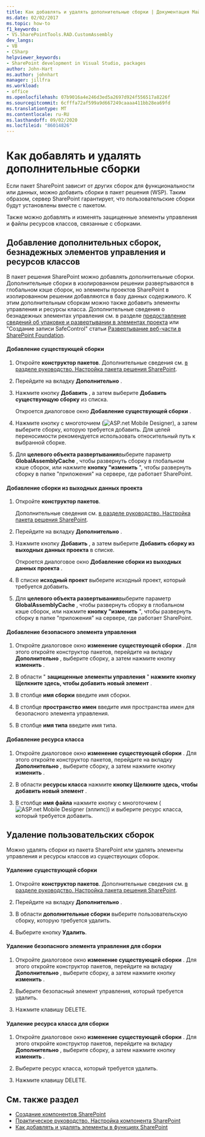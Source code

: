 ```yaml
---
title: Как добавлять и удалять дополнительные сборки | Документация Майкрософт
ms.date: 02/02/2017
ms.topic: how-to
f1_keywords:
- VS.SharePointTools.RAD.CustomAssembly
dev_langs:
- VB
- CSharp
helpviewer_keywords:
- SharePoint development in Visual Studio, packages
author: John-Hart
ms.author: johnhart
manager: jillfra
ms.workload:
- office
ms.openlocfilehash: 07b9016a4e246d3ed5a2697d924f556517a8226f
ms.sourcegitcommit: 6cfffa72af599a9d667249caaaa411bb28ea69fd
ms.translationtype: MT
ms.contentlocale: ru-RU
ms.lasthandoff: 09/02/2020
ms.locfileid: "86014826"
---
```

# <a name="how-to-add-and-remove-additional-assemblies"></a>Как добавлять и удалять дополнительные сборки
  Если пакет SharePoint зависит от других сборок для функциональности или данных, можно добавить сборки в пакет решения (WSP). Таким образом, сервер SharePoint гарантирует, что пользовательские сборки будут установлены вместе с пакетом.

 Также можно добавлять и изменять защищенные элементы управления и файлы ресурсов классов, связанные с сборками.

## <a name="add-additional-assemblies-safe-controls-and-class-resources"></a>Добавление дополнительных сборок, безнадежных элементов управления и ресурсов классов
 В пакет решения SharePoint можно добавлять дополнительные сборки. Дополнительные сборки в изолированном решении развертываются в глобальном кэше сборок, но элементы проектов SharePoint в изолированном решении добавляются в базу данных содержимого. К этим дополнительным сборкам можно также добавить элементы управления и ресурсы класса. Дополнительные сведения о безнадежных элементах управления см. в разделе [предоставление сведений об упаковке и развертывании в элементах проекта](../sharepoint/providing-packaging-and-deployment-information-in-project-items.md) или "Создание записи SafeControl" статьи [Развертывание веб-части в SharePoint Foundation](/previous-versions/office/developer/sharepoint-2010/cc768621(v=office.14)).

#### <a name="to-add-an-existing-assembly"></a>Добавление существующей сборки

1. Откройте **конструктор пакетов**. Дополнительные сведения см. [в разделе руководство. Настройка пакета решения SharePoint](../sharepoint/how-to-customize-a-sharepoint-solution-package.md).

2. Перейдите на вкладку **Дополнительно** .

3. Нажмите кнопку **Добавить** , а затем выберите **Добавить существующую сборку** из списка.

     Откроется диалоговое окно **Добавление существующей сборки** .

4. Нажмите кнопку с многоточием (![ASP.net Mobile Designer](../sharepoint/media/mwellipsis.gif "Эллипс конструктора ASP.NET для мобильных устройств")), а затем выберите сборку, которую требуется добавить. Для целей переносимости рекомендуется использовать относительный путь к выбранной сборке.

5. Для **целевого объекта развертывания**выберите параметр **GlobalAssemblyCache** , чтобы развернуть сборку в глобальном кэше сборок, или нажмите **кнопку "изменить** ", чтобы развернуть сборку в папке "приложения" на сервере, где работает SharePoint.

#### <a name="to-add-an-assembly-from-project-output"></a>Добавление сборки из выходных данных проекта

1. Откройте **конструктор пакетов**.

     Дополнительные сведения см. [в разделе руководство. Настройка пакета решения SharePoint](../sharepoint/how-to-customize-a-sharepoint-solution-package.md).

2. Перейдите на вкладку **Дополнительно** .

3. Нажмите кнопку **Добавить** , а затем выберите **Добавить сборку из выходных данных проекта** в списке.

     Откроется диалоговое окно **Добавление сборки из выходных данных проекта** .

4. В списке **исходный проект** выберите исходный проект, который требуется добавить.

5. Для **целевого объекта развертывания**выберите параметр **GlobalAssemblyCache** , чтобы развернуть сборку в глобальном кэше сборок, или нажмите **кнопку "изменить** ", чтобы развернуть сборку в папке "приложения" на сервере, где работает SharePoint.

#### <a name="to-add-a-safe-control"></a>Добавление безопасного элемента управления

1. Откройте диалоговое окно **изменение существующей сборки** . Для этого откройте конструктор пакетов, перейдите на вкладку **Дополнительно** , выберите сборку, а затем нажмите кнопку **изменить** .

2. В области " **защищенные элементы управления** " **нажмите кнопку Щелкните здесь, чтобы добавить новый элемент** .

3. В столбце **имя сборки** введите имя сборки.

4. В столбце **пространство имен** введите имя пространства имен для безопасного элемента управления.

5. В столбце **имя типа** введите имя типа.

#### <a name="to-add-a-class-resource"></a>Добавление ресурса класса

1. Откройте диалоговое окно **изменение существующей сборки** . Для этого откройте конструктор пакетов, перейдите на вкладку **Дополнительно** , выберите сборку, а затем нажмите кнопку **изменить** .

2. В области **ресурсы класса** нажмите **кнопку Щелкните здесь, чтобы добавить новый элемент** .

3. В столбце **имя файла** нажмите кнопку с многоточием (![ASP.net Mobile Designer (эллипс](../sharepoint/media/mwellipsis.gif "Эллипс конструктора ASP.NET для мобильных устройств"))) и выберите ресурс класса, который требуется добавить.

## <a name="delete-custom-assemblies"></a>Удаление пользовательских сборок
 Можно удалять сборки из пакета SharePoint или удалять элементы управления и ресурсы классов из существующих сборок.

#### <a name="to-delete-an-existing-assembly"></a>Удаление существующей сборки

1. Откройте **конструктор пакетов**. Дополнительные сведения см. [в разделе руководство. Настройка пакета решения SharePoint](../sharepoint/how-to-customize-a-sharepoint-solution-package.md).

2. Перейдите на вкладку **Дополнительно** .

3. В области **дополнительные сборки** выберите пользовательскую сборку, которую требуется удалить.

4. Выберите кнопку **Удалить**.

#### <a name="to-delete-a-safe-control-for-an-assembly"></a>Удаление безопасного элемента управления для сборки

1. Откройте диалоговое окно **изменение существующей сборки** . Для этого откройте конструктор пакетов, перейдите на вкладку **Дополнительно** , выберите сборку, а затем нажмите кнопку **изменить** .

2. Выберите безопасный элемент управления, который требуется удалить.

3. Нажмите клавишу DELETE.

#### <a name="to-delete-a-class-resource-for-an-assembly"></a>Удаление ресурса класса для сборки

1. Откройте диалоговое окно **изменение существующей сборки** . Для этого откройте конструктор пакетов, перейдите на вкладку **Дополнительно** , выберите сборку, а затем нажмите кнопку **изменить** .

2. Выберите ресурс класса, который требуется удалить.

3. Нажмите клавишу DELETE.

## <a name="see-also"></a>См. также раздел
- [Создание компонентов SharePoint](../sharepoint/creating-sharepoint-features.md)
- [Практическое руководство. Настройка компонента SharePoint](../sharepoint/how-to-customize-a-sharepoint-feature.md)
- [Как добавлять и удалять элементы в функциях SharePoint](../sharepoint/how-to-add-and-remove-items-to-sharepoint-features.md)
